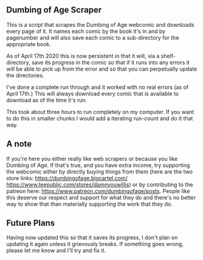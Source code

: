 ## Dumbing of Age Scraper

This is a script that scrapes the Dumbing of Age webcomic and downloads every page of it. It names each comic by the book it's in and by pagenumber and will also save each comic to a sub-directory for the appropriate book.

As of April 17th 2020 this is now persistent in that it will, via a shelf-directory, save its progress in the comic so that if it runs into any errors it will be able to pick up from the error and so that you can perpetually update the directories. 

I've done a complete run through and it worked with no real errors (as of April 17th.) This will always download every comic that is available to download as of the time it's run.

This took about three hours to run completely on my computer. If you want to do this in smaller chunks I would add a iterating run-count and do it that way.

## A note 

If you're here you either really like web scrapers or because you like Dumbing of Age. If that's true, and you have extra income, try supporting the webcomic either by directly buying things from them (here are the two store links: https://dumbingofage.bigcartel.com/  https://www.teepublic.com/stores/damnyouwillis) or by contributing to the patreon here: https://www.patreon.com/dumbingofage/posts.  People like this deserve our respect and support for what they do and there's no better way to show that than materially supporting the work that they do. 

## Future Plans

Having now updated this so that it saves its progress, I don't plan on updating it again unless it grievously breaks. If something goes wrong, please let me know and I'll try and fix it.